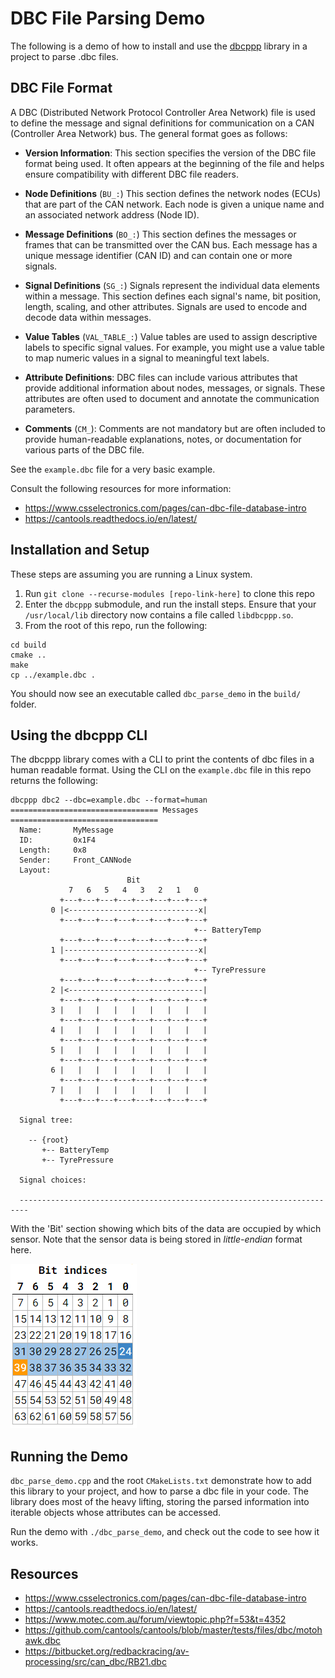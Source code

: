 # DBC File Parsing Demo

The following is a demo of how to install and use the [dbcppp](https://github.com/xR3b0rn/dbcppp/tree/master) library in a project to parse .dbc files.

## DBC File Format

A DBC (Distributed Network Protocol Controller Area Network) file is used to define the message and signal definitions for communication on a CAN (Controller Area Network) bus. The general format goes as follows:

 - **Version Information**: This section specifies the version of the DBC file format being used. It often appears at the beginning of the file and helps ensure compatibility with different DBC file readers.

 - **Node Definitions** (`BU_:`) This section defines the network nodes (ECUs) that are part of the CAN network. Each node is given a unique name and an associated network address (Node ID).

 - **Message Definitions** (`BO_:`) This section defines the messages or frames that can be transmitted over the CAN bus. Each message has a unique message identifier (CAN ID) and can contain one or more signals.

 - **Signal Definitions** (`SG_:`) Signals represent the individual data elements within a message. This section defines each signal's name, bit position, length, scaling, and other attributes. Signals are used to encode and decode data within messages.

 - **Value Tables** (`VAL_TABLE_:`) Value tables are used to assign descriptive labels to specific signal values. For example, you might use a value table to map numeric values in a signal to meaningful text labels.

 - **Attribute Definitions**: DBC files can include various attributes that provide additional information about nodes, messages, or signals. These attributes are often used to document and annotate the communication parameters.

 - **Comments** (`CM_`): Comments are not mandatory but are often included to provide human-readable explanations, notes, or documentation for various parts of the DBC file.


See the `example.dbc` file for a very basic example.

Consult the following resources for more information:
 - https://www.csselectronics.com/pages/can-dbc-file-database-intro 
 - https://cantools.readthedocs.io/en/latest/

## Installation and Setup

These steps are assuming you are running a Linux system.

1. Run `git clone --recurse-modules [repo-link-here]` to clone this repo
2. Enter the `dbcppp` submodule, and run the install steps. Ensure that your `/usr/local/lib` directory now contains a file called `libdbcppp.so`.
3. From the root of this repo, run the following:

```
cd build
cmake ..
make
cp ../example.dbc .
```

You should now see an executable called `dbc_parse_demo` in the `build/` folder.

## Using the dbcppp CLI

The dbcppp library comes with a CLI to print the contents of dbc files in a human readable format. Using the CLI on the `example.dbc` file in this repo returns the following:

```
dbcppp dbc2 --dbc=example.dbc --format=human
================================= Messages =================================
  Name:       MyMessage
  ID:         0x1F4
  Length:     0x8
  Sender:     Front_CANNode
  Layout:
                          Bit
             7   6   5   4   3   2   1   0
           +---+---+---+---+---+---+---+---+
         0 |<-----------------------------x|
           +---+---+---+---+---+---+---+---+
                                         +-- BatteryTemp
           +---+---+---+---+---+---+---+---+
         1 |------------------------------x|
           +---+---+---+---+---+---+---+---+
                                         +-- TyrePressure
           +---+---+---+---+---+---+---+---+
         2 |<------------------------------|
           +---+---+---+---+---+---+---+---+
         3 |   |   |   |   |   |   |   |   |
           +---+---+---+---+---+---+---+---+
         4 |   |   |   |   |   |   |   |   |
           +---+---+---+---+---+---+---+---+
         5 |   |   |   |   |   |   |   |   |
           +---+---+---+---+---+---+---+---+
         6 |   |   |   |   |   |   |   |   |
           +---+---+---+---+---+---+---+---+
         7 |   |   |   |   |   |   |   |   |
           +---+---+---+---+---+---+---+---+

  Signal tree:

    -- {root}
       +-- BatteryTemp
       +-- TyrePressure

  Signal choices:

  ------------------------------------------------------------------------
```

With the 'Bit' section showing which bits of the data are occupied by which sensor. Note that the sensor data is being stored in *little-endian* format here.

![bit-indices](bit_indices.png)

## Running the Demo

`dbc_parse_demo.cpp` and the root `CMakeLists.txt` demonstrate how to add this library to your project, and how to parse a dbc file in your code. The library does most of the heavy lifting, storing the parsed information into iterable objects whose attributes can be accessed.

Run the demo with `./dbc_parse_demo`, and check out the code to see how it works.


## Resources

 - https://www.csselectronics.com/pages/can-dbc-file-database-intro 
 - https://cantools.readthedocs.io/en/latest/ 
 - https://www.motec.com.au/forum/viewtopic.php?f=53&t=4352
 - https://github.com/cantools/cantools/blob/master/tests/files/dbc/motohawk.dbc
 - https://bitbucket.org/redbackracing/av-processing/src/can_dbc/RB21.dbc